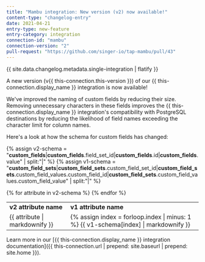 ```yaml
---
title: "Mambu integration: New version (v2) now available!"
content-type: "changelog-entry"
date: 2021-04-21
entry-type: new-feature
entry-category: integration
connection-id: "mambu"
connection-version: "2"
pull-request: "https://github.com/singer-io/tap-mambu/pull/43"
---
```

{{ site.data.changelog.metadata.single-integration | flatify }}

A new version (v{{ this-connection.this-version }}) of our {{ this-connection.display_name }} integration is now available!

We've improved the naming of custom fields by reducing their size. Removing unnecessary characters in these fields improves the {{ this-connection.display_name }} integration's compatibility with PostgreSQL destinations by reducing the likelihood of field names exceeding the character limit for column names.

Here's a look at how the schema for custom fields has changed:

{% assign v2-schema = "**custom_fields**|**custom_fields**.field_set_id|**custom_fields**.id|**custom_fields**.value" | split:"|" %}
{% assign v1-schema = "**custom_field_sets**|**custom_field_sets**.custom_field_set_id|**custom_field_sets**.custom_field_values.custom_field_id|**custom_field_sets**.custom_field_values.custom_field_value" | split:"|" %}

<table>
  <tr>
    <td>
      <strong>v2 attribute name</strong>
    </td>
    <td>
      <strong>v1 attribute name</strong>
    </td>
  </tr>
  {% for attribute in v2-schema %}
    <tr>
      <td>
        {{ attribute | markdownify }}
      </td>
      <td>
        {% assign index = forloop.index | minus: 1 %}
        {{ v1-schema[index] | markdownify }}
      </td>
    </tr>
  {% endfor %}
</table>

Learn more in our [{{ this-connection.display_name }} integration documentation]({{ this-connection.url | prepend: site.baseurl | prepend: site.home }}). 